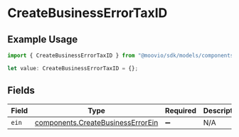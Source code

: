 # CreateBusinessErrorTaxID

## Example Usage

```typescript
import { CreateBusinessErrorTaxID } from "@moovio/sdk/models/components";

let value: CreateBusinessErrorTaxID = {};
```

## Fields

| Field                                                                                  | Type                                                                                   | Required                                                                               | Description                                                                            |
| -------------------------------------------------------------------------------------- | -------------------------------------------------------------------------------------- | -------------------------------------------------------------------------------------- | -------------------------------------------------------------------------------------- |
| `ein`                                                                                  | [components.CreateBusinessErrorEin](../../models/components/createbusinesserrorein.md) | :heavy_minus_sign:                                                                     | N/A                                                                                    |